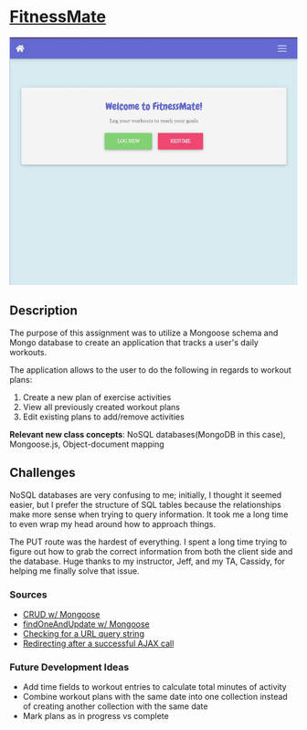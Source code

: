 # [FitnessMate](https://fitnessmate.herokuapp.com/)

![FitnessMate Homepage](./public/assets/images/fitnessmate-home_screenshot.jpg)

## Description
The purpose of this assignment was to utilize a Mongoose schema and Mongo database to create an application that tracks a user's daily workouts.

The application allows to the user to do the following in regards to workout plans:
1. Create a new plan of exercise activities
2. View all previously created workout plans
3. Edit existing plans to add/remove activities

**Relevant new class concepts**: NoSQL databases(MongoDB in this case), Mongoose.js, Object-document mapping

## Challenges
NoSQL databases are very confusing to me; initially, I thought it seemed easier, but I prefer the structure of SQL tables because the relationships make more sense when trying to query information. It took me a long time to even wrap my head around how to approach things.

The PUT route was the hardest of everything. I spent a long time trying to figure out how to grab the correct information from both the client side and the database. Huge thanks to my instructor, Jeff, and my TA, Cassidy, for helping me finally solve that issue.

### Sources
* [CRUD w/ Mongoose](https://medium.com/@yugagrawal95/mongoose-mongodb-functions-for-crud-application-1f54d74f1b34)
* [findOneAndUpdate w/ Mongoose](https://silvantroxler.ch/2016/insert-or-update-with-mongodb-and-mongoose/)
* [Checking for a URL query string](https://stackoverflow.com/questions/1314383/how-to-check-if-a-query-string-value-is-present-via-javascript/24179815)
* [Redirecting after a successful AJAX call](https://stackoverflow.com/questions/18118627/redirecting-after-ajax-post/18118675)

### Future Development Ideas
- Add time fields to workout entries to calculate total minutes of activity
- Combine workout plans with the same date into one collection instead of creating another collection with the same date
- Mark plans as in progress vs complete